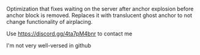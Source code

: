 Optimization that fixes waiting on the server after anchor explosion before anchor block is removed. Replaces it with translucent ghost anchor to not change functionality of airplacing.

Use
https://discord.gg/4ta7pM4bnr
to contact me

I'm not very well-versed in github
